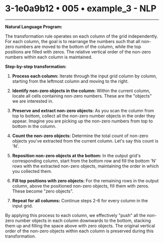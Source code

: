 # 3-1e0a9b12 • 005 • example_3 - NLP

---
**Natural Language Program:**

The transformation rule operates on each column of the grid independently. For each column, the goal is to rearrange the numbers such that all non-zero numbers are moved to the bottom of the column, while the top positions are filled with zeros. The relative vertical order of the non-zero numbers within each column is maintained.

**Step-by-step transformation:**

1. **Process each column:** Iterate through the input grid column by column, starting from the leftmost column and moving to the right.

2. **Identify non-zero objects in the column:** Within the current column, locate all cells containing non-zero numbers. These are the "objects" we are interested in.

3. **Preserve and extract non-zero objects:**  As you scan the column from top to bottom, collect all the non-zero number objects in the order they appear. Imagine you are picking up the non-zero numbers from top to bottom in the column.

4. **Count the non-zero objects:** Determine the total count of non-zero objects you've extracted from the current column. Let's say this count is 'N'.

5. **Reposition non-zero objects at the bottom:** In the output grid's corresponding column, start from the bottom row and fill the bottom 'N' rows with the extracted non-zero objects, maintaining the order in which you collected them.

6. **Fill top positions with zero objects:** For the remaining rows in the output column, above the positioned non-zero objects, fill them with zeros. These become "zero objects".

7. **Repeat for all columns:** Continue steps 2-6 for every column in the input grid.

By applying this process to each column, we effectively "push" all the non-zero number objects in each column downwards to the bottom, stacking them up and filling the space above with zero objects. The original vertical order of the non-zero objects within each column is preserved during this transformation.
